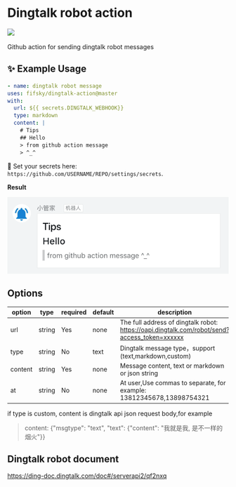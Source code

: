 # Dingtalk robot action

![](https://github.com/fifsky/dingtalk-action/workflows/dingtalk/badge.svg)

Github action for sending dingtalk robot messages

## ✨ Example Usage

```yml
- name: dingtalk robot message
uses: fifsky/dingtalk-action@master
with:
  url: ${{ secrets.DINGTALK_WEBHOOK}}
  type: markdown
  content: |
    # Tips
    ## Hello
    > from github action message
    > ^_^
```

🔐 Set your secrets here: `https://github.com/USERNAME/REPO/settings/secrets`.

**Result**

![result of example ssh workflow](result.png)

## Options

| option | type | required | default | description |
| --- | --- | --- | --- | --- |
|  url | string | Yes | none | The full address of dingtalk robot: https://oapi.dingtalk.com/robot/send?access_token=xxxxxx |
| type | string | No | text | Dingtalk message type，support (text,markdown,custom) |
| content | string | Yes | none |  Message content, text or markdown or json string |
| at | string | No | none | At user,Use commas to separate, for example: 13812345678,13898754321 |

if type is custom, content is dingtalk api json request body,for example

> content: {"msgtype": "text", "text": {"content": "我就是我, 是不一样的烟火"}}

## Dingtalk robot document

https://ding-doc.dingtalk.com/doc#/serverapi2/qf2nxq